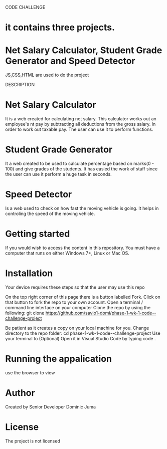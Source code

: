 CODE CHALLENGE
# it contains three projects.
# Net Salary Calculator, Student Grade Generator and Speed Detector
JS,CSS,HTML are used to do the project

DESCRIPTION
# Net Salary Calculator 
It is a web created for calculating net salary. This calculator works out an employee's nt pay by subtracting all deductions from the gross salary. In order to work out taxable pay. The user can use it to perform functions.

# Student Grade Generator
It a web created to be used to calculate percentage based on marks(0 - 100) and give grades of the students. It has easied the work of staff since the user can use it perform a huge task in seconds.

# Speed Detector
Is a web used to check on how fast the moving vehicle is going. It helps in controling the 
speed of the moving vehicle.

# Getting started
If you would wish to access the content in this repository. You must have a computer that runs on either Windows 7+, Linux or Mac OS.

# Installation
Your device requires these steps so that the user may use this repo

On the top right corner of this page there is a button labelled Fork.
Click on that button to fork the repo to your own account.
Open a terminal / command line interface on your computer
Clone the repo by using the following:
    git clone  https://github.com/savio1-domi/phase-1-wk-1-code--challenge-project

Be patient as it creates a copy on your local machine for you.
Change directory to the repo folder:
    cd phase-1-wk-1-code--challenge-project
Use your terminal to (Optional) Open it in Visual Studio Code by typing 
    code . 

# Running the appalication
use the browser to view   


# Author
Created by
Senior Developer Dominic Juma

# License 
The project is not licensed 
